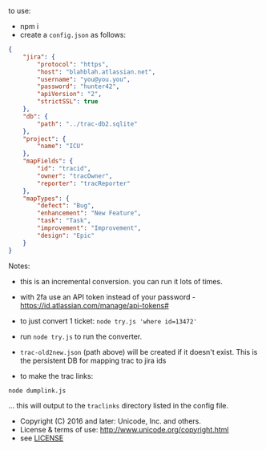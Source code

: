 to use:
- npm i
- create a `config.json` as follows:

```json
{
    "jira": {
        "protocol": "https",
        "host": "blahblah.atlassian.net",
        "username": "you@you.you",
        "password": "hunter42",
        "apiVersion": "2",
        "strictSSL": true
    },
    "db": {
        "path": "../trac-db2.sqlite"
    },
    "project": {
        "name": "ICU"
    },
    "mapFields": {
        "id": "tracid",
        "owner": "tracOwner",
        "reporter": "tracReporter"
    },
    "mapTypes": {
        "defect": "Bug",
        "enhancement": "New Feature",
        "task": "Task",
        "improvement": "Improvement",
        "design": "Epic"
    }
}
```



Notes:

- this is an incremental conversion. you can run it lots of times.

- with 2fa use an API token instead of your password - https://id.atlassian.com/manage/api-tokens#

- to just convert 1 ticket: `node try.js 'where id=13472'`

- run `node try.js` to run the converter.

- `trac-old2new.json` (path above) will be created if it doesn't exist. This is the persistent DB for mapping trac to jira ids

- to make the trac links:

`node dumplink.js`

… this will output to the `traclinks` directory listed in the config file.


- Copyright (C) 2016 and later: Unicode, Inc. and others.
- License & terms of use: http://www.unicode.org/copyright.html
- see [LICENSE](LICENSE)
